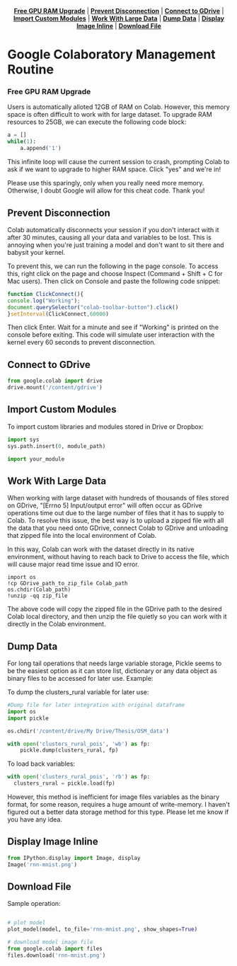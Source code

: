 <p align="center">
<b><a href="#hypothesis">Free GPU RAM Upgrade</a></b>
|
<b><a href="#data-collection">Prevent Disconnection</a></b>
|
<b><a href="#data-processing">Connect to GDrive</a></b>
|
<b><a href="#modelling">Import Custom Modules</a></b>
|
<b><a href="#results-and-interpretation">Work With Large Data</a></b>
|
<b><a href="#analysis">Dump Data</a></b>
|
<b><a href="#implications">Display Image Inline</a></b>
|
<b><a href="#potential-issues-and-model-improvement">Download File</a></b>
</p>

# Google Colaboratory Management Routine 

### Free GPU RAM Upgrade 

Users is automatically alloted 12GB of RAM on Colab. However, this memory space is often difficult to work with for large dataset. To upgrade RAM resources to 25GB, we can execute the following code block: 

```python
a = []
while(1):
    a.append('1')
```

This infinite loop will cause the current session to crash, prompting Colab to ask if we want to upgrade to higher RAM space. Click "yes" and we're in!

Please use this sparingly, only when you really need more memory. Otherwise, I doubt Google will allow for this cheat code. Thank you! 

## Prevent Disconnection

Colab automatically disconnects your session if you don't interact with it after 30 minutes, causing all your data and variables to be lost. This is annoying when you're just training a model and don't want to sit there and babysit your kernel. 

To prevent this, we can run the following in the page console. To access this, right click on the page and choose Inspect (Command + Shift + C for Mac users). Then click on Console and paste the following code snippet:

```javascript
function ClickConnect(){
console.log("Working"); 
document.querySelector("colab-toolbar-button").click() 
}setInterval(ClickConnect,60000)
```

Then click Enter. Wait for a minute and see if "Working" is printed on the console before exiting. This code will simulate user interaction with the kernel every 60 seconds to prevent disconnection. 

## Connect to GDrive 

```python
from google.colab import drive
drive.mount('/content/gdrive')
```

## Import Custom Modules 

To import custom libraries and modules stored in Drive or Dropbox:

```python
import sys
sys.path.insert(0, module_path)

import your_module
```

## Work With Large Data

When working with large dataset with hundreds of thousands of files stored on GDrive, "[Errno 5] Input/output error" will often occur as GDrive operations time out due to the large number of files that it has to supply to Colab. To resolve this issue, the best way is to upload a zipped file with all the data that you need onto GDrive, connect Colab to GDrive and unloading that zipped file into the local environment of Colab. 

In this way, Colab can work with the dataset directly in its native environment, without having to reach back to Drive to access the file, which will cause major read time issue and IO error. 

```console
import os
!cp GDrive_path_to_zip_file Colab_path
os.chdir(Colab_path)
!unzip -qq zip_file
```

The above code will copy the zipped file in the GDrive path to the desired Colab local directory, and then unzip the file quietly so you can work with it directly in the Colab environment. 

## Dump Data

For long tail operations that needs large variable storage, Pickle seems to be the easiest option as it can store list, dictionary or any data object as binary files to be accessed for later use. Example:

To dump the clusters_rural variable for later use: 

```python
#Dump file for later integration with original dataframe
import os
import pickle

os.chdir('/content/drive/My Drive/Thesis/OSM_data')

with open('clusters_rural_pois', 'wb') as fp:
    pickle.dump(clusters_rural, fp)
```

To load back variables: 

```python
with open('clusters_rural_pois', 'rb') as fp:
  clusters_rural = pickle.load(fp)
```

However, this method is inefficient for image files variables as the binary format, for some reason, requires a huge amount of write-memory. I haven't figured out a better data storage method for this type. Please let me know if you have any idea. 

## Display Image Inline 

```python
from IPython.display import Image, display
Image('rnn-mnist.png')
```

## Download File

Sample operation:

```python

# plot model
plot_model(model, to_file='rnn-mnist.png', show_shapes=True)

# download model image file
from google.colab import files
files.download('rnn-mnist.png')
```

